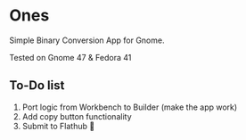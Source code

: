 # Ones

Simple Binary Conversion App for Gnome.

Tested on Gnome 47 & Fedora 41


## To-Do list
1. Port logic from Workbench to Builder (make the app work)
2. Add copy button functionality
3. Submit to Flathub 🎉
